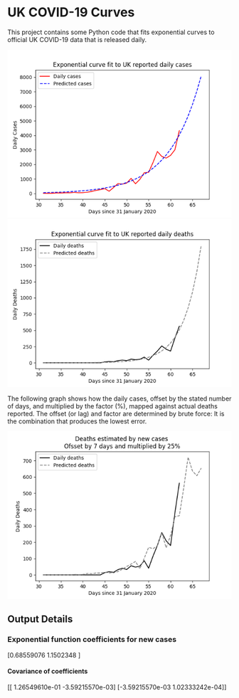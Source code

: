 # UK COVID-19 Curves

This project contains some Python code that fits exponential curves to
official UK COVID-19 data that is released daily.

![Graph of actual cases and exponential curve](cases.png)
![Graph of actual cases and exponential deaths](deaths.png)

The following graph shows how the daily cases, offset by the stated number of days,
and  multiplied by the factor (%), mapped against actual deaths reported.
The offset (or lag) and factor are determined by brute force:
It is the combination that produces the lowest error.

![Graph of predicted deaths based on earlier new cases](cases-deaths.png)

Output Details
--------------
<h3>Exponential function coefficients for new cases</h3>
[0.68559076 1.1502348 ]
<h4>Covariance of coefficients</h4>
[[ 1.26549610e-01 -3.59215570e-03]
 [-3.59215570e-03  1.02333242e-04]]
